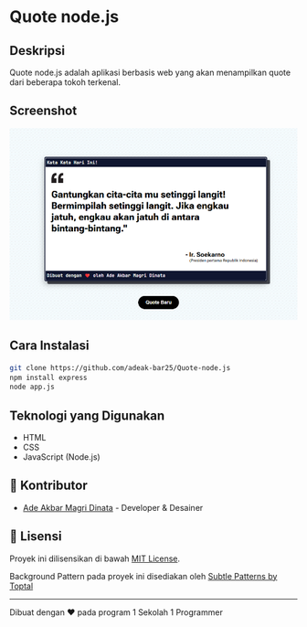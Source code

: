 # Quote node.js

## Deskripsi
Quote node.js adalah aplikasi berbasis web yang akan menampilkan quote dari beberapa tokoh terkenal.

## Screenshot
![Screenshot aplikasi](screenshot/Screenshot.png)

## Cara Instalasi
```bash
git clone https://github.com/adeak-bar25/Quote-node.js
npm install express
node app.js
```

## Teknologi yang Digunakan
- HTML
- CSS
- JavaScript (Node.js)


## 👥 Kontributor
- [Ade Akbar Magri Dinata](https://github.com/adeak-bar25) - Developer & Desainer

## 📄 Lisensi
Proyek ini dilisensikan di bawah [MIT License](LICENSE).

Background Pattern pada proyek ini disediakan oleh [Subtle Patterns by Toptal](https://www.toptal.com/designers/subtlepatterns/)

---

Dibuat dengan ❤️ pada program 1 Sekolah 1 Programmer
